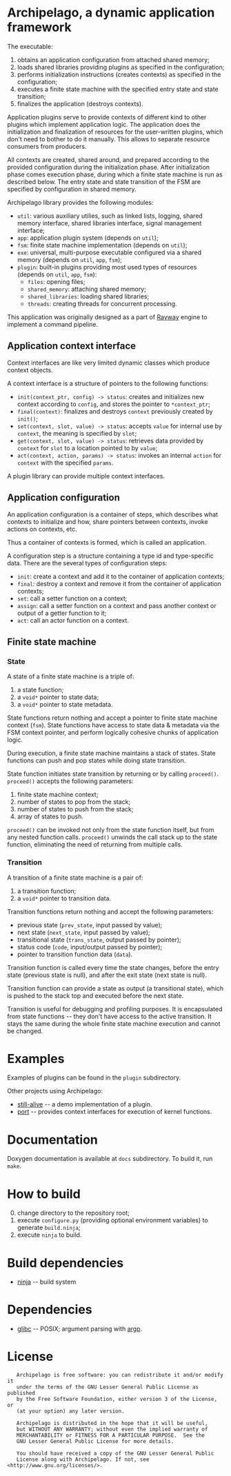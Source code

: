 # Archipelago, a dynamic application framework

The executable:

1. obtains an application configuration from attached shared memory;
2. loads shared libraries providing plugins as specified in the configuration;
3. performs initialization instructions (creates contexts) as specified in the configuration;
4. executes a finite state machine with the specified entry state and state transition;
5. finalizes the application (destroys contexts).

Application plugins serve to provide contexts of different kind
to other plugins which implement application logic.
The application does the initialization and finalization of resources
for the user-written plugins, which don't need to bother to do it manually.
This allows to separate resource consumers from producers.

All contexts are created, shared around, and prepared according to the provided configuration
during the initialization phase. After initialization phase comes execution phase,
during which a finite state machine is run as described below.
The entry state and state transition of the FSM are specified by configuration in shared memory.

Archipelago library provides the following modules:

* `util`: various auxiliary utilies, such as linked lists, logging, shared memory interface, shared libraries interface, signal management interface;
* `app`: application plugin system (depends on `util`);
* `fsm`: finite state machine implementation (depends on `util`);
* `exe`: universal, multi-purpose executable configured via a shared memory (depends on `util`, `app`, `fsm`);
* `plugin`: built-in plugins providing most used types of resources (depends on `util`, `app`, `fsm`):
    - `files`: opening files;
    - `shared_memory`: attaching shared memory;
    - `shared_libraries`: loading shared libraries;
    - `threads`: creating threads for concurrent processing.

This application was originally designed as a part of [Rayway](https://github.com/ivanp7/rayway)
engine to implement a command pipeline.

## Application context interface

Context interfaces are like very limited dynamic classes which produce context objects.

A context interface is a structure of pointers to the following functions:

* `init(context_ptr, config) -> status`: creates and initializes new context according to `config`, and stores the pointer to `*context_ptr`;
* `final(context)`: finalizes and destroys `context` previously created by `init()`;
* `set(context, slot, value) -> status`: accepts `value` for internal use by `context`, the meaning is specified by `slot`;
* `get(context, slot, value) -> status`: retrieves data provided by `context` for `slot` to a location pointed to by `value`;
* `act(context, action, params) -> status`: invokes an internal `action` for `context` with the specified `params`.

A plugin library can provide multiple context interfaces.

## Application configuration

An application configuration is a container of steps, which describes what contexts to initialize and how,
share pointers between contexts, invoke actions on contexts, etc.

Thus a container of contexts is formed, which is called an application.

A configuration step is a structure containing a type id and type-specific data.
There are the several types of configuration steps:

* `init`: create a context and add it to the container of application contexts;
* `final`: destroy a context and remove it from the container of application contexts;
* `set`: call a setter function on a context;
* `assign`: call a setter function on a context and pass another context or output of a getter function to it;
* `act`: call an actor function on a context.

## Finite state machine

### State

A state of a finite state machine is a triple of:

1. a state function;
2. a `void*` pointer to state data;
3. a `void*` pointer to state metadata.

State functions return nothing and accept a pointer to finite state machine context (`fsm`).
State functions have access to state data & metadata via the FSM context pointer,
and perform logically cohesive chunks of application logic.

During execution, a finite state machine maintains a stack of states.
State functions can push and pop states while doing state transition.

State function initiates state transition by returning or by calling `proceed()`.
`proceed()` accepts the following parameters:

1. finite state machine context;
2. number of states to pop from the stack;
3. number of states to push from the stack;
4. array of states to push.

`proceed()` can be invoked not only from the state function itself, but from any nested function calls.
`proceed()` unwinds the call stack up to the state function, eliminating the need of returning from multiple calls.

### Transition

A transition of a finite state machine is a pair of:

1. a transition function;
2. a `void*` pointer to transition data.

Transition functions return nothing and accept the following parameters:

* previous state (`prev_state`, input passed by value);
* next state (`next_state`, input passed by value);
* transitional state (`trans_state`, output passed by pointer);
* status code (`code`, input/output passed by pointer);
* pointer to transition function data (`data`).

Transition function is called every time the state changes,
before the entry state (previous state is null),
and after the exit state (next state is null).

Transition function can provide a state as output (a transitional state),
which is pushed to the stack top and executed before the next state.

Transition is useful for debugging and profiling purposes.
It is encapsulated from state functions -- they don't have access to the active transition.
It stays the same during the whole finite state machine execution and cannot be changed.

# Examples

Examples of plugins can be found in the `plugin` subdirectory.

Other projects using Archipelago:

* [still-alive](https://github.com/ivanp7/still-alive) -- a demo implementation of a plugin.
* [port](https://github.com/ivanp7/port) -- provides context interfaces for execution of kernel functions.

# Documentation

Doxygen documentation is available at `docs` subdirectory. To build it, run `make`.

# How to build

0. change directory to the repository root;
1. execute `configure.py` (providing optional environment variables) to generate `build.ninja`;
2. execute `ninja` to build.

# Build dependencies

* [ninja](https://ninja-build.org/) -- build system

# Dependencies

* [glibc](https://www.gnu.org/software/libc/) -- POSIX; argument parsing with [argp](https://www.gnu.org/software/libc/manual/html_node/Argp.html).

# License

```
   Archipelago is free software: you can redistribute it and/or modify it
   under the terms of the GNU Lesser General Public License as published
   by the Free Software Foundation, either version 3 of the License, or
   (at your option) any later version.

   Archipelago is distributed in the hope that it will be useful,
   but WITHOUT ANY WARRANTY; without even the implied warranty of
   MERCHANTABILITY or FITNESS FOR A PARTICULAR PURPOSE.  See the
   GNU Lesser General Public License for more details.

   You should have received a copy of the GNU Lesser General Public
   License along with Archipelago. If not, see <http://www.gnu.org/licenses/>.
```

